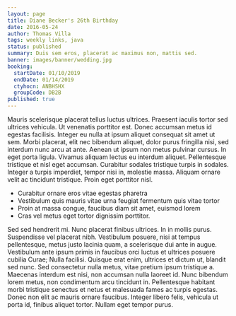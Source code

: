 ```yaml
---
layout: page
title: Diane Becker's 26th Birthday
date: 2016-05-24
author: Thomas Villa
tags: weekly links, java
status: published
summary: Duis sem eros, placerat ac maximus non, mattis sed.
banner: images/banner/wedding.jpg
booking:
  startDate: 01/10/2019
  endDate: 01/14/2019
  ctyhocn: ANBHSHX
  groupCode: DB2B
published: true
---
```

Mauris scelerisque placerat tellus luctus ultrices. Praesent iaculis tortor sed ultrices vehicula. Ut venenatis porttitor est. Donec accumsan metus id egestas facilisis. Integer eu nulla at ipsum aliquet consequat sit amet ut sem. Morbi placerat, elit nec bibendum aliquet, dolor purus fringilla nisi, sed interdum nunc arcu at ante. Aenean ut ipsum non metus pulvinar cursus. In eget porta ligula. Vivamus aliquam lectus eu interdum aliquet. Pellentesque tristique et nisl eget accumsan. Curabitur sodales tristique turpis in sodales. Integer a turpis imperdiet, tempor nisi in, molestie massa. Aliquam ornare velit ac tincidunt tristique. Proin eget porttitor nisl.

* Curabitur ornare eros vitae egestas pharetra
* Vestibulum quis mauris vitae urna feugiat fermentum quis vitae tortor
* Proin at massa congue, faucibus diam sit amet, euismod lorem
* Cras vel metus eget tortor dignissim porttitor.

Sed sed hendrerit mi. Nunc placerat finibus ultrices. In in mollis purus. Suspendisse vel placerat nibh. Vestibulum posuere, nisi at tempus pellentesque, metus justo lacinia quam, a scelerisque dui ante in augue. Vestibulum ante ipsum primis in faucibus orci luctus et ultrices posuere cubilia Curae; Nulla facilisi. Quisque erat enim, ultrices et dictum ut, blandit sed nunc. Sed consectetur nulla metus, vitae pretium ipsum tristique a. Maecenas interdum est nisi, non accumsan nulla laoreet id. Nunc bibendum lorem metus, non condimentum arcu tincidunt in. Pellentesque habitant morbi tristique senectus et netus et malesuada fames ac turpis egestas. Donec non elit ac mauris ornare faucibus. Integer libero felis, vehicula ut porta id, finibus aliquet tortor. Nullam eget tempor purus.
